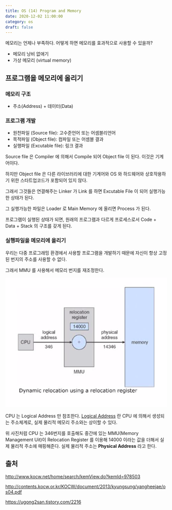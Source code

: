 ```yaml
---
title: OS (14) Program and Memory
date: 2020-12-02 11:00:00
category: os
draft: false
---
```


메모리는 언제나 부족하다. 어떻게 하면 메모리를 효과적으로 사용할 수 있을까?

- 메모리 낭비 없애기
- 가상 메모리 (virtual memory)

## 프로그램을 메모리에 올리기

### 메모리 구조

- 주소(Address) + 데이터(Data)

### 프로그램 개발

- 원천파일 (Source file): 고수준언어 또는 어셈블리언어
- 목적파일 (Object file): 컴파일 또는 어셈블 결과
- 실행파일 (Excutable file): 링크 결과

Source file 은 Compiler 에 의해서 Compile 되어 Object file 이 된다. 이것은 기계어이다.

하지만 Object file 은 다른 라이브러리에 대한 기계어와 OS 와 하드웨어와 상호작용하기 위한 스타트업코드가 포함되어 있지 않다.

그래서 그것들은 연결해주는 Linker 가 Link 를 하면 Excutable File 이 되어 실행가능한 상태가 된다.

그 실행가능한 파일은 Loader 로 Main Memory 에 올리면 Process 가 된다.

프로그램이 실행된 상태가 되면, 원래의 프로그램과 다르게 프로세스로서 Code + Data + Stack 의 구조를 갖게 된다.

### 실행파일을 메모리에 올리기

우리는 다중 프로그래밍 환경에서 사용할 프로그램을 개발하기 때문에 자신이 항상 고정된 번지의 주소를 사용할 수 없다.

그래서 MMU 를 사용해서 메모리 번지를 재조정한다.

![](./images/2020-12-02-mmu.png)

CPU 는 Logical Address 만 참조한다. [Logical Address](https://en.wikipedia.org/wiki/Logical_address) 란 CPU 에 의해서 생성되는 주소체계로, 실제 물리적 메모리 주소와는 상이할 수 있다.

위 사진처럼 CPU 는 346번지를 호출해도 중간에 있는 MMU(Memory Management Uit)이 Relocation Register 를 이용해 14000 이라는 값을 더해서 실제 물리적 주소에 매핑해준다. 실제 물리적 주소는 **Physical Address** 라고 한다.

## 출처

http://www.kocw.net/home/search/kemView.do?kemId=978503

http://contents.kocw.or.kr/KOCW/document/2013/kyungsung/yangheejae/os04.pdf

https://ugong2san.tistory.com/2216
